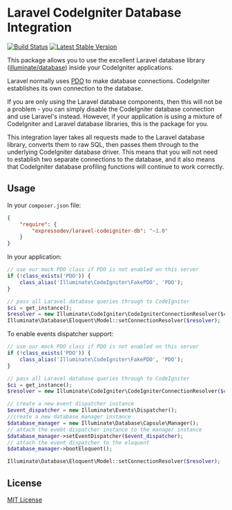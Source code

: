 # Laravel CodeIgniter Database Integration

[![Build Status](https://travis-ci.org/expressodev/laravel-codeigniter-db.png?branch=master)](https://travis-ci.org/expressodev/laravel-codeigniter-db)
[![Latest Stable Version](https://poser.pugx.org/expressodev/laravel-codeigniter-db/version.png)](https://packagist.org/packages/expressodev/laravel-codeigniter-db)

This package allows you to use the excellent Laravel database library
([illuminate/database](https://github.com/illuminate/database)) inside your
CodeIgniter applications.

Laravel normally uses [PDO](http://www.php.net/manual/en/intro.pdo.php) to
make database connections. CodeIgniter establishes its own connection to the database.

If you are only using the Laravel database components, then this will not be a problem -
you can simply disable the CodeIgniter database connection and use Laravel's instead.
However, if your application is using a mixture of CodeIgniter and Laravel database
libraries, this is the package for you.

This integration layer takes all requests made to the Laravel database library, converts
them to raw SQL, then passes them through to the underlying CodeIgniter database driver.
This means that you will not need to establish two separate connections to the database,
and it also means that CodeIgniter database profiling functions will continue to
work correctly.


## Usage

In your `composer.json` file:

```json
{
    "require": {
        "expressodev/laravel-codeigniter-db": "~1.0"
    }
}
```

In your application:

```php
// use our mock PDO class if PDO is not enabled on this server
if (!class_exists('PDO')) {
    class_alias('Illuminate\CodeIgniter\FakePDO', 'PDO');
}

// pass all Laravel database queries through to CodeIgniter
$ci = get_instance();
$resolver = new Illuminate\CodeIgniter\CodeIgniterConnectionResolver($ci);
Illuminate\Database\Eloquent\Model::setConnectionResolver($resolver);
```

To enable events dispatcher support:

```php
// use our mock PDO class if PDO is not enabled on this server
if (!class_exists('PDO')) {
    class_alias('Illuminate\CodeIgniter\FakePDO', 'PDO');
}

// pass all Laravel database queries through to CodeIgniter
$ci = get_instance();
$resolver = new Illuminate\CodeIgniter\CodeIgniterConnectionResolver($ci);

// create a new event dispatcher instance
$event_dispatcher = new Illuminate\Events\Dispatcher();
//create a new database manager instance
$database_manager = new Illuminate\Database\Capsule\Manager();
// attach the evebt dispatcher instance to the manager instance
$database_manager->setEventDispatcher($event_dispatcher);
// attach the event dispatcher to the eloquent
$database_manager->bootEloquent();

Illuminate\Database\Eloquent\Model::setConnectionResolver($resolver);
```


## License

[MIT License](https://github.com/expressodev/laravel-codeigniter-db/blob/master/LICENSE)
